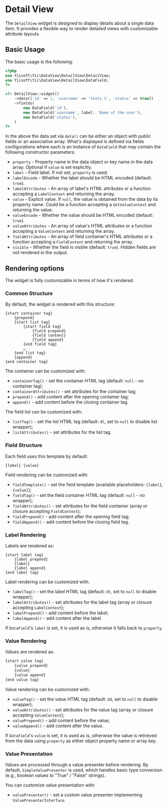 # Detail View

The `DetailView` widget is designed to display details about a single data item.
It provides a flexible way to render detailed views with customizable attribute layouts.

## Basic Usage

The basic usage is the following:

```php
<?php
use Yiisoft\Yii\DataView\DetailView\DetailView;
use Yiisoft\Yii\DataView\DetailView\DataField;
?>

<?= DetailView::widget()
    ->data(['id' => 1, 'username' => 'tests 1', 'status' => true])
    ->fields(
        new DataField('id'),
        new DataField('username', label: 'Name of the user'),
        new DataField('status'),
    )
?>
```

In the above the data set via `data()` can be either an object with public fields or an associative array.
What's displayed is defined via fields configurations where each is an instance of `DataField` that may contain
the following constructor parameters:

- `property` - Property name in the data object or key name in the data array. Optional if `value` is set explicitly.
- `label` - Field label. If not set, `property` is used.
- `labelEncode` - Whether the label should be HTML encoded (default: `true`).
- `labelAttributes` - An array of label's HTML attributes or a function accepting a `LabelContext` and returning
  the array.
- `value` - Explicit value. If `null`, the value is obtained from the data by its property name. Could be a
  function accepting a `GetValueContext` and returning the value.
- `valueEncode` - Whether the value should be HTML encoded (default: `true`).
- `valueAttributes` - An array of value's HTML attributes or a function accepting a `ValueContext` and returning
  the array.
- `fieldAttributes` - An array of field container's HTML attributes or a function accepting a `FieldContext` and
  returning the array.
- `visible` - Whether the field is visible (default: `true`). Hidden fields are not rendered in the output.

## Rendering options

The widget is fully customizable in terms of how it's rendered.

### Common Structure

By default, the widget is rendered with this structure:

```
{start container tag}
    {prepend}
    {start list tag}
        {start field tag}
            {field prepend}
            {field content}
            {field append}
        {end field tag}
        …
    {end list tag}
    {append}
{end container tag}
```

The container can be customized with:

- `containerTag()` - set the container HTML tag (default: `null` - no container tag);
- `containerAttributes()` - set attributes for the container tag;
- `prepend()` - add content after the opening container tag;
- `append()` - add content before the closing container tag.

The field list can be customized with:

- `listTag()` - set the list HTML tag (default: `dl`, set to `null` to disable list wrapper);
- `listAttributes()` - set attributes for the list tag.

### Field Structure

Each field uses this template by default:

```
{label} {value}
```

Field rendering can be customized with:

- `fieldTemplate()` - set the field template (available placeholders: `{label}`, `{value}`);
- `fieldTag()` - set the field container HTML tag (default: `null` - no wrapper);
- `fieldAttributes()` - set attributes for the field container (array or closure accepting `FieldContext`);
- `fieldPrepend()` - add content after the opening field tag;
- `fieldAppend()` - add content before the closing field tag.

### Label Rendering

Labels are rendered as:

```
{start label tag}
    {label prepend}
    {label}
    {label append}
{end label tag}
```

Label rendering can be customized with:

- `labelTag()` - set the label HTML tag (default: `dt`, set to `null` to disable wrapper);
- `labelAttributes()` - set attributes for the label tag (array or closure accepting `LabelContext`);
- `labelPrepend()` - add content before the label;
- `labelAppend()` - add content after the label.

If `DataField`'s `label` is set, it is used as is, otherwise it falls back to `property`.

### Value Rendering

Values are rendered as:

```html
{start value tag}
    {value prepend}
    {value}
    {value append}
{end value tag}
```

Value rendering can be customized with:

- `valueTag()` - set the value HTML tag (default: `dd`, set to `null` to disable wrapper);
- `valueAttributes()` - set attributes for the value tag (array or closure accepting `ValueContext`);
- `valuePrepend()` - add content before the value;
- `valueAppend()` - add content after the value.

If `DataField`'s `value` is set, it is used as is, otherwise the value is retrieved from the data using `property` 
as either object property name or array key.

### Value Presentation

Values are processed through a value presenter before rendering. By default, `SimpleValuePresenter` is used, which 
handles basic type conversion (e.g., boolean values to "True" / "False" strings).

You can customize value presentation with:

- `valuePresenter()` - set a custom value presenter implementing `ValuePresenterInterface`.
